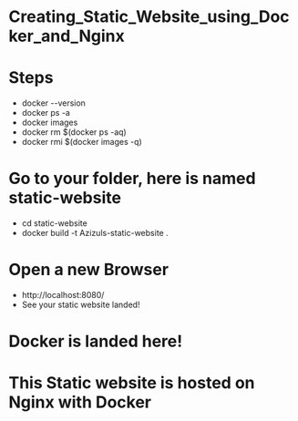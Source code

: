 # Creating_Static_Website_using_Docker_and_Nginx
# Steps
- docker --version
- docker ps -a
- docker images
- docker rm $(docker ps -aq)
- docker rmi $(docker images -q)
# Go to your folder, here is named static-website
- cd static-website
- docker build -t Azizuls-static-website .
# Open a new Browser
- http://localhost:8080/
- See your static website landed! 
# Docker is landed here!
# This Static website is hosted on Nginx with Docker

